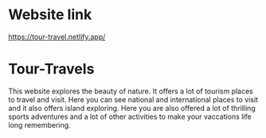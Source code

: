 # Website link
https://tour-travel.netlify.app/

# Tour-Travels

 This website explores the beauty of nature. It offers a lot of tourism places to travel and visit.
 Here you can see national and international places to visit and it also offers island exploring. Here you are also offered a lot of thrilling sports adventures
  and a lot of other activities to make your vaccations life long remembering.
